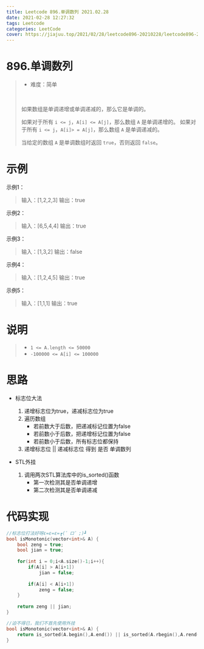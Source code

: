 ```yaml
---
title: Leetcode 896.单调数列 2021.02.28
date: 2021-02-28 12:27:32
tags: Leetcode
categories: LeetCode
cover: https://jiajuu.top/2021/02/28/leetcode896-20210228/leetcode896-20210228.jpg
---
```


# 896.单调数列

> - 难度：简单
>
> <br>
>
> 如果数组是单调递增或单调递减的，那么它是单调的。
>
> 如果对于所有 `i <= j`，`A[i] <= A[j]`，那么数组 `A` 是单调递增的。 如果对于所有 `i <= j`，`A[i]> = A[j]`，那么数组 `A` 是单调递减的。
>
> 当给定的数组 `A` 是单调数组时返回 `true`，否则返回 `false`。
>



# 示例

示例1：

> 输入：[1,2,2,3]
> 输出：true

示例2：

> 输入：[6,5,4,4]
> 输出：true



示例3：

>输入：[1,3,2]
>输出：false

示例4：

> 输入：[1,2,4,5]
> 输出：true

示例5：

> 输入：[1,1,1]
> 输出：true



# 说明

> - `1 <= A.length <= 50000`
> - `-100000 <= A[i] <= 100000`



# 思路

- 标志位大法
  1. 递增标志位为true，递减标志位为true
  2. 遍历数组
     - 若前数大于后数，把递减标记位置为false
     - 若前数小于后数，把递增标记位置为false
     - 若前数小于后数，所有标志位都保持
  3. 递增标志位 || 递减标志位 得到 是否 单调数列



- STL外挂
  1. 调用两次STL算法库中的is_sorted()函数
     - 第一次检测其是否单调递增
     - 第二次检测其是否单调递减

# 代码实现

```C++
//标志位打法好呀ε=ε=ε=┏(゜ロ゜;)┛
bool isMonotonic(vector<int>& A) {
    bool zeng = true;
    bool jian = true;
    
    for(int i = 0;i<A.size()-1;i++){
        if(A[i] > A[i+1])
            jian = false;
        
        if(A[i] < A[i+1])
            zeng = false;
    }
    
    return zeng || jian;
}

//迫不得已，我们不首先使用外挂
bool isMonotonic(vector<int>& A) {
    return is_sorted(A.begin(),A.end()) || is_sorted(A.rbegin(),A.rend());
}
```



